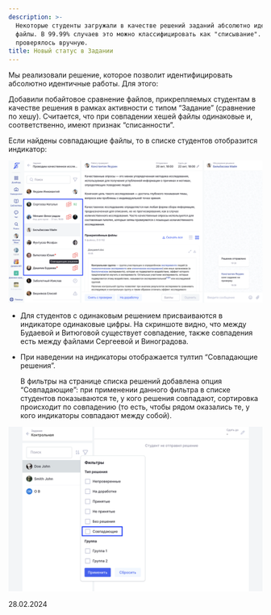 ```yaml
---
description: >-
  Некоторые студенты загружали в качестве решений заданий абсолютно идентичные
  файлы. В 99.99% случаев это можно классифицировать как "списывание". Ранее это
  проверялось вручную.
title: Новый статус в Задании
---
```


Мы реализовали решение, которое позволит идентифицировать абсолютно идентичные работы. Для этого:

Добавили побайтовое сравнение файлов, прикрепляемых студентам в качестве решения в рамках активности с типом “Задание” (сравнение по хешу). Считается, что при совпадении хешей файлы одинаковые и, соответственно, имеют признак “списанности”.

Если найдены совпадающие файлы, то в списке студентов отобразится индикатор:

![](<../../.gitbook/assets/image (4) (1) (1) (1) (1) (1) (1).png>)

-  Для студентов с одинаковым решением присваиваются в индикаторе одинаковые цифры. На скриншоте видно, что между Будаевой и Витюговой существует совпадение, также совпадения есть между файлами Сергеевой и Виноградова.

-  При наведении  на индикаторы отображается тултип “Совпадающие решения”.

   В фильтры на странице списка решений добавлена опция “Совпадающие”: при применении данного фильтра в списке студентов показываются те, у кого решения совпадают, сортировка происходит по совпадению (то есть, чтобы рядом оказались те, у кого индикаторы совпадают между собой).

![](<../../.gitbook/assets/image (253).png>)

28\.02.2024